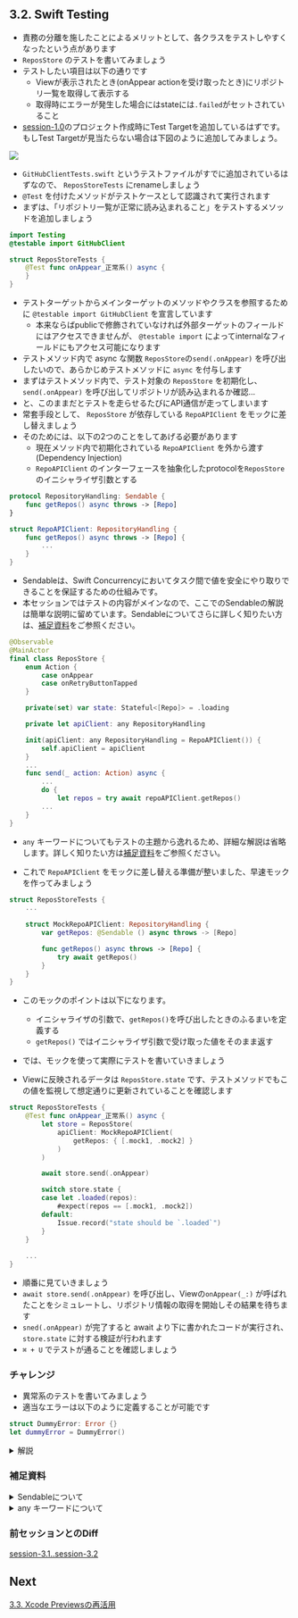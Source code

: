 ## 3.2. Swift Testing
- 責務の分離を施したことによるメリットとして、各クラスをテストしやすくなったという点があります
- `ReposStore` のテストを書いてみましょう
- テストしたい項目は以下の通りです
    - Viewが表示されたとき(onAppear actionを受け取ったとき)にリポジトリ一覧を取得して表示する
    - 取得時にエラーが発生した場合にはstateには`.failed`がセットされていること
- [session-1.0](https://github.com/mixigroup/ios-swiftui-training/tree/session-1.0)のプロジェクト作成時にTest Targetを追加しているはずです。もしTest Targetが見当たらない場合は下図のように追加してみましょう。

<img src="https://user-images.githubusercontent.com/8536870/115539731-49d0fa00-a2d8-11eb-85a0-87ec3b6548c0.png">

- `GitHubClientTests.swift` というテストファイルがすでに追加されているはずなので、 `ReposStoreTests` にrenameしましょう
- `@Test` を付けたメソッドがテストケースとして認識されて実行されます
- まずは、「リポジトリ一覧が正常に読み込まれること」をテストするメソッドを追加しましょう

```swift
import Testing
@testable import GitHubClient

struct ReposStoreTests {
    @Test func onAppear_正常系() async {
    }
}
```

- テストターゲットからメインターゲットのメソッドやクラスを参照するために `@testable import GitHubClient` を宣言しています
    - 本来ならばpublicで修飾されていなければ外部ターゲットのフィールドにはアクセスできませんが、 `@testable import` によってinternalなフィールドにもアクセス可能になります
- テストメソッド内で async な関数 `ReposStore`の`send(.onAppear)` を呼び出したいので、あらかじめテストメソッドに `async` を付与します
- まずはテストメソッド内で、テスト対象の `ReposStore` を初期化し、`send(.onAppear)` を呼び出してリポジトリが読み込まれるか確認...
- と、このままだとテストを走らせるたびにAPI通信が走ってしまいます
- 常套手段として、 `ReposStore` が依存している `RepoAPIClient` をモックに差し替えましょう
- そのためには、以下の2つのことをしてあげる必要があります
    - 現在メソッド内で初期化されている `RepoAPIClient` を外から渡す (Dependency Injection)
    - `RepoAPIClient` のインターフェースを抽象化したprotocolを`ReposStore`のイニシャライザ引数とする

```swift
protocol RepositoryHandling: Sendable {
    func getRepos() async throws -> [Repo]
}

struct RepoAPIClient: RepositoryHandling {
    func getRepos() async throws -> [Repo] {
        ...
    }
}
```

- Sendableは、Swift Concurrencyにおいてタスク間で値を安全にやり取りできることを保証するための仕組みです。
- 本セッションではテストの内容がメインなので、ここでのSendableの解説は簡単な説明に留めています。Sendableについてさらに詳しく知りたい方は、[補足資料](https://github.com/mixigroup/ios-swiftui-training/blob/session-3.2/README.md#補足資料)をご参照ください。 

```swift
@Observable
@MainActor
final class ReposStore {
    enum Action {
        case onAppear
        case onRetryButtonTapped
    }

    private(set) var state: Stateful<[Repo]> = .loading

    private let apiClient: any RepositoryHandling

    init(apiClient: any RepositoryHandling = RepoAPIClient()) {
        self.apiClient = apiClient
    }
    ...
    func send(_ action: Action) async {
        ...
        do {
            let repos = try await repoAPIClient.getRepos()
        ...
    }
}
```

- `any` キーワードについてもテストの主題から逸れるため、詳細な解説は省略します。詳しく知りたい方は[補足資料](https://github.com/mixigroup/ios-swiftui-training/blob/session-3.2/README.md#補足資料)をご参照ください。

- これで `RepoAPIClient` をモックに差し替える準備が整いました、早速モックを作ってみましょう

```swift
struct ReposStoreTests {
    ...
    
    struct MockRepoAPIClient: RepositoryHandling {
        var getRepos: @Sendable () async throws -> [Repo]

        func getRepos() async throws -> [Repo] {
            try await getRepos()
        }
    }
}
```

- このモックのポイントは以下になります。
    - イニシャライザの引数で、`getRepos()`を呼び出したときのふるまいを定義する
    - `getRepos()` ではイニシャライザ引数で受け取った値をそのまま返す

- では、モックを使って実際にテストを書いていきましょう
- Viewに反映されるデータは `ReposStore.state` です、テストメソッドでもこの値を監視して想定通りに更新されていることを確認します

```swift
struct ReposStoreTests {
    @Test func onAppear_正常系() async {
        let store = ReposStore(
            apiClient: MockRepoAPIClient(
                getRepos: { [.mock1, .mock2] }
            )
        )

        await store.send(.onAppear)

        switch store.state {
        case let .loaded(repos):
            #expect(repos == [.mock1, .mock2])
        default:
            Issue.record("state should be `.loaded`")
        }
    }
    
    ...
}
```

- 順番に見ていきましょう
- `await store.send(.onAppear)` を呼び出し、Viewの`onAppear(_:)` が呼ばれたことをシミュレートし、リポジトリ情報の取得を開始しその結果を待ちます
- `sned(.onAppear)` が完了すると await より下に書かれたコードが実行され、 `store.state` に対する検証が行われます
- `⌘ + U` でテストが通ることを確認しましょう

### チャレンジ
- 異常系のテストを書いてみましょう
- 適当なエラーは以下のように定義することが可能です

```swift
struct DummyError: Error {}
let dummyError = DummyError()
```

<details>
    <summary>解説</summary>

正常系のテストと同じ要領でテストを書いていきます

```swift
@Test func onAppear_異常系() async {
    let store = ReposStore(
        aPIClient: MockRepoAPIClient(
            getRepos: { throw DummyError() }
        )
    )

    await store.send(.onAppear)

    switch store.state {
    case let .failed(error):
        #expect(error is DummyError)
    default:
        Issue.record("state should be `.failed`")
    }
}
```

テストが通ることが確認できれば完了です

</details>

### 補足資料
<details>
    <summary>Sendableについて</summary>

**Sendable** は、Swift Concurrencyで「複数の並行タスク間を安全に受け渡せる値」であることを示すためのプロトコルです。
Swiftでは、並行処理によるデータ競合やメモリ破壊を防ぐために「並行安全」であることをコンパイラに保証させる仕組みとして、型が `Sendable` に準拠しているかどうかを静的チェックする機能が導入されています。

- `Sendable` に準拠すると「この型は並行処理の境界を越えても安全に扱える」というコンパイラのお墨付きが得られ、並行処理上で安心してやり取りできるようになります。
- もし、内部に並行安全ではないプロパティを含んでいる場合は、コンパイラから警告やエラーが出るため、誤った使用を防止できます。

今回の例では、`ReposStore` が並行処理(タスク/actorの境界など)をまたいで `RepoAPIClient` を扱う可能性があるため、そのプロトコルを `Sendable` にしておくことでコンパイラに安全性を保証させています。

Sendableについてさらに詳しく理解したい方は、[Swift Concurrency - Sendable Types](https://docs.swift.org/swift-book/documentation/the-swift-programming-language/concurrency/#Sendable-Types) を読んでみるとより理解が深められると思います。

</details>

<details>
    <summary> any キーワードについて</summary>

- Swift 5.6以降、protocolを型として利用する際に、その型が存在型であることを明示するため、`any` キーワードが導入されました。
- 存在型とは、あるプロトコルに準拠する任意の型の値を保持できる型のことです。  `any` を使用することで、変数や定数が具体的な型ではなく、プロトコルに準拠する任意の型を表すことを明確に示すことができます。
- 例えば、以下のコードは `RepositoryHandling` プロトコルに準拠する任意の型（存在型）を保持できることを示しています。

```swift
private let repoAPIClient: any RepositoryHandling = RepoAPIClient()
```
- この記述により、repoAPIClientがRepositoryHandlingに準拠する存在型であることが明確になり、コードの意図がより分かりやすくなります。
- 従来は `any` を省略しても動作していましたが、将来的には明示的に `any` を記述することが必須となる可能性があるため、早めにこの構文に慣れておきましょう。
</details>

### 前セッションとのDiff
[session-3.1..session-3.2](https://github.com/mixigroup/ios-swiftui-training/compare/session-3.1..session-3.2)

## Next
[3.3. Xcode Previewsの再活用](https://github.com/mixigroup/ios-swiftui-training/tree/session-3.3/README.md)
